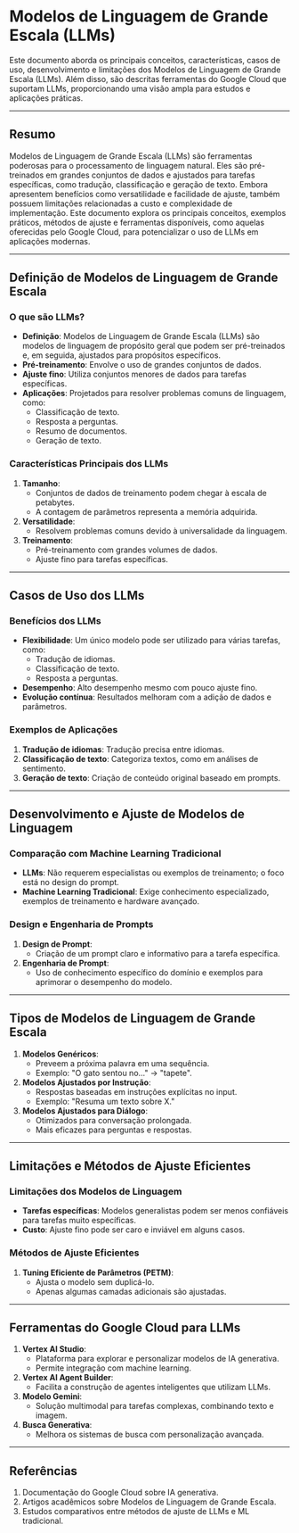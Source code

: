 # Modelos de Linguagem de Grande Escala (LLMs)

Este documento aborda os principais conceitos, características, casos de uso, desenvolvimento e limitações dos Modelos de Linguagem de Grande Escala (LLMs). Além disso, são descritas ferramentas do Google Cloud que suportam LLMs, proporcionando uma visão ampla para estudos e aplicações práticas.

---

## Resumo

Modelos de Linguagem de Grande Escala (LLMs) são ferramentas poderosas para o processamento de linguagem natural. Eles são pré-treinados em grandes conjuntos de dados e ajustados para tarefas específicas, como tradução, classificação e geração de texto. Embora apresentem benefícios como versatilidade e facilidade de ajuste, também possuem limitações relacionadas a custo e complexidade de implementação. Este documento explora os principais conceitos, exemplos práticos, métodos de ajuste e ferramentas disponíveis, como aquelas oferecidas pelo Google Cloud, para potencializar o uso de LLMs em aplicações modernas.

---

## Definição de Modelos de Linguagem de Grande Escala

### O que são LLMs?

- **Definição**: Modelos de Linguagem de Grande Escala (LLMs) são modelos de linguagem de propósito geral que podem ser pré-treinados e, em seguida, ajustados para propósitos específicos.
- **Pré-treinamento**: Envolve o uso de grandes conjuntos de dados.
- **Ajuste fino**: Utiliza conjuntos menores de dados para tarefas específicas.
- **Aplicações**: Projetados para resolver problemas comuns de linguagem, como:
  - Classificação de texto.
  - Resposta a perguntas.
  - Resumo de documentos.
  - Geração de texto.

### Características Principais dos LLMs

1. **Tamanho**:
   - Conjuntos de dados de treinamento podem chegar à escala de petabytes.
   - A contagem de parâmetros representa a memória adquirida.
2. **Versatilidade**:
   - Resolvem problemas comuns devido à universalidade da linguagem.
3. **Treinamento**:
   - Pré-treinamento com grandes volumes de dados.
   - Ajuste fino para tarefas específicas.

---

## Casos de Uso dos LLMs

### Benefícios dos LLMs

- **Flexibilidade**: Um único modelo pode ser utilizado para várias tarefas, como:
  - Tradução de idiomas.
  - Classificação de texto.
  - Resposta a perguntas.
- **Desempenho**: Alto desempenho mesmo com pouco ajuste fino.
- **Evolução contínua**: Resultados melhoram com a adição de dados e parâmetros.

### Exemplos de Aplicações

1. **Tradução de idiomas**: Tradução precisa entre idiomas.
2. **Classificação de texto**: Categoriza textos, como em análises de sentimento.
3. **Geração de texto**: Criação de conteúdo original baseado em prompts.

---

## Desenvolvimento e Ajuste de Modelos de Linguagem

### Comparação com Machine Learning Tradicional

- **LLMs**: Não requerem especialistas ou exemplos de treinamento; o foco está no design do prompt.
- **Machine Learning Tradicional**: Exige conhecimento especializado, exemplos de treinamento e hardware avançado.

### Design e Engenharia de Prompts

1. **Design de Prompt**:
   - Criação de um prompt claro e informativo para a tarefa específica.
2. **Engenharia de Prompt**:
   - Uso de conhecimento específico do domínio e exemplos para aprimorar o desempenho do modelo.

---

## Tipos de Modelos de Linguagem de Grande Escala

1. **Modelos Genéricos**:
   - Preveem a próxima palavra em uma sequência.
   - Exemplo: "O gato sentou no..." → "tapete".
2. **Modelos Ajustados por Instrução**:
   - Respostas baseadas em instruções explícitas no input.
   - Exemplo: "Resuma um texto sobre X."
3. **Modelos Ajustados para Diálogo**:
   - Otimizados para conversação prolongada.
   - Mais eficazes para perguntas e respostas.

---

## Limitações e Métodos de Ajuste Eficientes

### Limitações dos Modelos de Linguagem

- **Tarefas específicas**: Modelos generalistas podem ser menos confiáveis para tarefas muito específicas.
- **Custo**: Ajuste fino pode ser caro e inviável em alguns casos.

### Métodos de Ajuste Eficientes

1. **Tuning Eficiente de Parâmetros (PETM)**:
   - Ajusta o modelo sem duplicá-lo.
   - Apenas algumas camadas adicionais são ajustadas.

---

## Ferramentas do Google Cloud para LLMs

1. **Vertex AI Studio**:
   - Plataforma para explorar e personalizar modelos de IA generativa.
   - Permite integração com machine learning.
2. **Vertex AI Agent Builder**:
   - Facilita a construção de agentes inteligentes que utilizam LLMs.
3. **Modelo Gemini**:
   - Solução multimodal para tarefas complexas, combinando texto e imagem.
4. **Busca Generativa**:
   - Melhora os sistemas de busca com personalização avançada.

---

## Referências

1. Documentação do Google Cloud sobre IA generativa.
2. Artigos acadêmicos sobre Modelos de Linguagem de Grande Escala.
3. Estudos comparativos entre métodos de ajuste de LLMs e ML tradicional.
